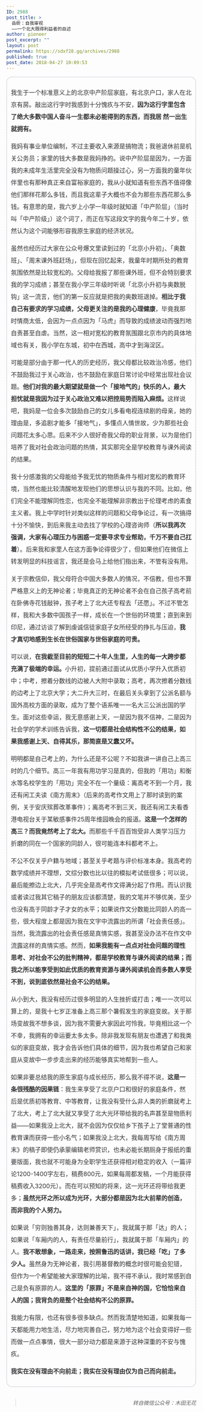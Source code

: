 ```yaml
---
ID: 2988
post_title: >
  岳昕：自我审视
  ——一个北大既得利益者的自述
author: pioneer
post_excerpt: ""
layout: post
permalink: https://sdxf28.gq/archives/2988
published: true
post_date: 2018-04-27 10:09:53
---
```

<div class="bpp-post-content"><section style="white-space: normal; box-sizing: border-box;"><section style="padding: 10px; display: inline-block; border-radius: 15px; box-sizing: border-box; border: 2px dotted #c0c8d1;"><section style="box-sizing: border-box;"><section style="box-sizing: border-box;"><section style="color: #333333; font-size: 14px; line-height: 2; box-sizing: border-box;">
<p style="box-sizing: border-box;"><span style="font-size: 16px;">我生于一个标准意义上的北京中产阶层家庭，有北京户口，家人在北京有房。敲出这行字时我感到十分愧疚与不安，<strong style="box-sizing: border-box;">因为这行字里包含了绝大多数中国人奋斗一生都未必能得到的东西，而我居 然一出生就拥有。</strong></span></p>
<p style="box-sizing: border-box;"><span style="font-size: 16px;">我妈有事业单位编制，不过主要收入来源是搞物流；我爸退休前是机关公务员；家里的钱大多数是我妈挣的。说中产阶层是因为，一方面我的未成年生活里完全没有为物质问题操过心，另一方面我的童年伙伴里也有那种真正来自富裕家庭的，我从小就知道有些东西不值得像他们那样花那么多钱，而且我这辈子大概也不会为那些东西花那么多钱。有意思的是，我六岁上小学一年级时就知道「中产阶层」（当时叫「中产阶级」）这个词了，而正在写这段文字的我今年二十岁，依然认为这个词能够形容我原生家庭的经济状况。</span></p>
<p style="box-sizing: border-box;"><span style="font-size: 16px;">虽然也经历过大家在公众号爆文里读到过的「北京小升初」、「奥数班」、「周末课外班赶场」，但现在回忆起来，我童年时期所处的教育氛围依然是比较宽松的。父母给我报了那些课外班，但不会特别要求我的学习成绩；甚至在我小学三年级时听说「北京小升初与奥数脱钩」这一流言，他们的第一反应就是把我的奥数班退掉。<strong style="box-sizing: border-box;">相比于我自己有要求的学习成绩，父母更关注的是我的心理健康</strong>，毕竟我那时情商太低，会因为一点点因为「马虎」而导致的成绩波动而强烈地自责甚至自虐。当然，这一相对宽松的教育氛围跟北京市内的具体地域也有关，我小学在东城，初中在西城，高中才到海淀区。</span></p>
<p style="box-sizing: border-box;"><span style="font-size: 16px;">可能是部分由于那一代人的历史经历，我父母都比较政治冷感，他们不鼓励我过于关心政治，也不鼓励在家庭日常讨论中经常出现社会议题。<strong style="box-sizing: border-box;">他们对我的最大期望就是做一个「接地气的」快乐的人，最大担忧就是我因为过于关心政治又难以把控局势而陷入麻烦。</strong>这样说吧，我妈是一位会多次鼓励自己的女儿多看电视连续剧的母亲，她的理由是，多追剧才能多「接地气」，多懂点人情世故，少为那些社会问题花太多心思。后来不少人很好奇我父母的职业背景，以为是他们培养了我对社会政治问题的热情，其实那完全是学校教育与课外阅读的结果。</span></p>
<p style="box-sizing: border-box;"><span style="font-size: 16px;">我十分感激我的父母能给予我无忧的物质条件与相对宽松的教育环境，当然也能比较清醒地发现他们的思想认识与我的不同。比如，他们完全不能理解同性恋，也完全不能理解非宗教出于伦理考虑的素食主义者。我上中学时针对类似这样的问题和父母争论过，有一次搞得十分不愉快，到后来我主动去找了学校的心理咨询师（<strong style="box-sizing: border-box;">所以我再次强调，大家有心理压力与困惑一定要寻求专业帮助，千万不要自己扛着</strong>）。后来我和家里人在这方面争论得很少了，但如果他们在微信上转发明显的科技谣言，我还是会马上给他们指出来，不管有没有用。</span></p>
<p style="box-sizing: border-box;"><span style="font-size: 16px;">关于宗教信仰，我父母符合中国大多数人的情况，不信教，但也不算严格意义上的无神论者；毕竟真正的无神论者不会在自己孩子高考前在卧佛寺花钱敲钟，孩子考上了北大还专程去「还愿」。不过不管怎样，我和大多数中国孩子一样，成长在一个世俗的环境里；直到来到印尼，通过访谈了解到虔诚信徒家庭子女所经受的挣扎与压迫，<strong style="box-sizing: border-box;">我才真切地感到生长在世俗国家与世俗家庭的可贵。</strong></span></p>
<p style="box-sizing: border-box;"><span style="font-size: 16px;">可以说，<strong style="box-sizing: border-box;">在我截至目前的短短二十年人生里，人生的每一大跨步都充满了极端的幸运。</strong>小升初，提前通过面试从优质小学升入优质初中；中考，擦着分数线的边被人大附中录取；高考，再次擦着分数线的边考上了北京大学；大二升大三时，在最后关头拿到了公派名额与国外高校方面的录取，成为了整个语系唯一一名大三公派出国的学生。面对这些幸运，我无意感谢上天，一是因为我不信神，二是因为社会学的学术训练告诉我，<strong style="box-sizing: border-box;">这一切都是社会结构性不公的结果，如果我感谢上天、自得其乐，那简直是又蠢又坏。</strong></span></p>
<p style="box-sizing: border-box;"><span style="font-size: 16px;">明明都是自己考上的，为什么还是不公呢？不如我讲一讲自己上高三时的几个细节。高三一年我有用功学习是真的，但我的「用功」和衡水等名校学生的「用功」完全不在一个量级：离高考不到一个月，我还有闲工夫读《南方周末》（后来的高考作文用上了那时读到的案例，关于安庆殡葬改革事件）；离高考不到三天，我还有闲工夫看香港电视台关于某敏感事件25周年维园晚会的报道。<strong style="box-sizing: border-box;">这是一个怎样的高三？而我竟然考上了北大。</strong>而那些千千百百饱受非人类学习压力折磨的同在一个国家的同龄人，很可能连本科都考不上。</span></p>
<p style="box-sizing: border-box;"><span style="font-size: 16px;">不公不仅关乎户籍与地域；甚至关乎考题与评价标准本身。我高考的数学成绩并不理想，文综分数也比以往的模拟考试低很多；可以说，最后能擦边上北大，几乎完全是高考作文得满分起了作用。而认识我或者读过我其它稿子的朋友应该都清楚，我的文笔并不够优美，至少也没有高于同龄才子才女的水平；如果说作文分数能比同龄人的高一些，很大程度上都是因为我在文字中流露出的所谓「社会责任感」。当然，我流露出的社会责任感是真情实感，我甚至没办法不在作文中流露这样的真情实感。然而，<strong style="box-sizing: border-box;">如果我能有一点点对社会问题的理性思考、对社会不公的批判精神，都是学校教育与课外阅读的结果；而我之所以能享受到如此优质的教育资源与课外阅读机会而多数人享受不到，说到底依然是社会不公的结果。</strong></span></p>
<p style="box-sizing: border-box;"><span style="font-size: 16px;">从小到大，我没有经历过很多明显的人生挫折或打击；唯一一次可以算上的，是我十七岁正准备上高三那个暑假发生的家庭变故。关于那场变故我不想多谈，因为我不需要大家因此可怜我，毕竟相比这一个不幸，我拥有的幸运要太多太多。除非我发现有朋友也遭遇了和我类似的家庭变故，我才会告诉他们具体的细节，因为我也希望自己和家庭从变故中一步步走出来的经历能够真实地帮到一些人。</span></p>
<p style="box-sizing: border-box;"><span style="font-size: 16px;">如果非要总结我的原生家庭与成长经历，那么我不得不说，<strong style="box-sizing: border-box;">这是一条很残酷的因果链</strong>：我生来享受了北京户口和很好的家庭条件，然后是优质初等教育、中等教育，让我没有受什么非人类的折磨就考上了北大，考上了北大就又享受了北大光环带给我的名声甚至是物质利益——如果我没上北大，就不会因为仅仅给乡下孩子上了堂普通的性教育课而获得一些小名气；如果我没上北大，我每周写给《南方周末》的稿子即使仍承蒙编辑老师赏识，也未必能长期厕身于报纸的重要版面，我也就不可能身为全职学生还获得相对稳定的收入（一篇评论1200-1400字左右，稿费800元，如果每周都发稿，一个月能获得稿费收入3200元）。而在可以预知的将来，这一光环还将带给我更多；<strong style="box-sizing: border-box;">虽然光环之所以成为光环，大部分都是因为北大前辈的创造，而非我的个人努力。</strong></span></p>
<p style="box-sizing: border-box;"><span style="font-size: 16px;">如果说「穷则独善其身，达则兼善天下」，我就属于那「达」的人；如果说「车厢内的人，有责任尽量前行」，我就属于那「车厢内」的人。<strong style="box-sizing: border-box;">我不敢想象，一路走来，按照鲁迅的话讲，我已经「吃」了多少人。</strong>虽然身为无神论者，我引用基督教的概念时很可能会犯错，但作为一个希望能被大家理解的比喻，我不得不承认，我时常感到自己是负有原罪的人。<strong style="box-sizing: border-box;">这里的「原罪」不是来自神的国，它恰恰来自人的国；我背负的是整个社会结构不公的原罪。</strong></span></p>
<p style="box-sizing: border-box;"><span style="font-size: 16px;">我能力有限，也还有很多很多缺点。然而我清楚地知道，如果我每一天都能用力地生活，尽力地完善自己，努力地为这个社会变得好一些而做一点点事情，很大一部分动力都是来源于这种深重的不安与愧疚。</span></p>
<p style="box-sizing: border-box;"><span style="font-size: 16px;"><strong style="box-sizing: border-box;">我实在没有理由不向前走；我实在没有理由仅为自己而向前走。</strong></span></p>

</section></section></section></section>&nbsp;

</section>
<blockquote class="keep-source">
<p style="text-align: right;"><em>转自微信公众号：木田无花</em></p>
</blockquote>
</div>